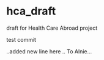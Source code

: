 hca_draft
=========

draft for Health Care Abroad project

test commit



<!-- commited by chaztine -->


<!-- commit by chris -->
..added new line here
.. To Alnie...
